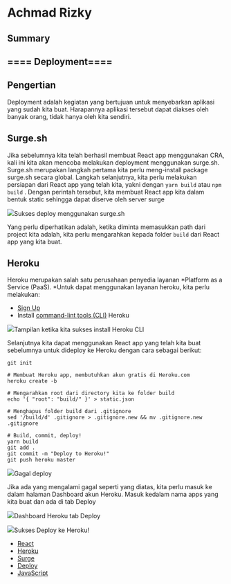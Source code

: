# Achmad Rizky

## Summary

## ==== Deployment====

## Pengertian

Deployment adalah kegiatan yang bertujuan untuk menyebarkan aplikasi yang sudah kita buat. Harapannya aplikasi tersebut dapat diakses oleh banyak orang, tidak hanya oleh kita sendiri.

## Surge.sh

Jika sebelumnya kita telah berhasil membuat React app menggunakan CRA, kali ini kita akan mencoba melakukan deployment menggunakan surge.sh. Surge.sh merupakan
langkah pertama kita perlu meng-install package surge.sh secara global. Langkah selanjutnya, kita perlu melakukan persiapan dari React app yang telah kita, yakni dengan `yarn build` atau `npm build` . Dengan perintah tersebut, kita membuat React app kita dalam bentuk static sehingga dapat diserve oleh server surge

![](https://cdn-images-1.medium.com/max/1600/1*yXVSjmXwkwG6zD5USbi-pA.png)Sukses deploy menggunakan surge.sh

Yang perlu diperhatikan adalah, ketika diminta memasukkan path dari project kita adalah, kita perlu mengarahkan kepada folder `build` dari React app yang kita buat.

## Heroku

Heroku merupakan salah satu perusahaan penyedia layanan *Platform as a Service (PaaS). *Untuk dapat menggunakan layanan heroku, kita perlu melakukan:

- [Sign Up](https://signup.heroku.com/)
- Install [command-lint tools (CLI)](https://devcenter.heroku.com/articles/heroku-cli) Heroku

![](https://cdn-images-1.medium.com/max/1600/1*BhGIGjEx1aQFuYFP1n1UoQ.png)Tampilan ketika kita sukses install Heroku CLI

Selanjutnya kita dapat menggunakan React app yang telah kita buat sebelumnya untuk dideploy ke Heroku dengan cara sebagai berikut:

```
git init

# Membuat Heroku app, membutuhkan akun gratis di Heroku.com
heroku create -b

# Mengarahkan root dari directory kita ke folder build
echo '{ "root": "build/" }' > static.json

# Menghapus folder build dari .gitignore
sed '/build/d' .gitignore > .gitignore.new && mv .gitignore.new .gitignore

# Build, commit, deploy!
yarn build
git add .
git commit -m "Deploy to Heroku!"
git push heroku master

```

![](https://cdn-images-1.medium.com/max/1600/1*f9BECNOhME8Q9onfXtGreg.png)Gagal deploy

Jika ada yang mengalami gagal seperti yang diatas, kita perlu masuk ke dalam halaman Dashboard akun Heroku. Masuk kedalam nama apps yang kita buat dan ada di tab Deploy

![](https://cdn-images-1.medium.com/max/1600/1*lRfLgYdF6y8r6WNMI7PQJA.png)Dashboard Heroku tab Deploy

![](https://cdn-images-1.medium.com/max/1600/1*_DLlO9XxHnUmDyxtHr-Qew.png)Sukses Deploy ke Heroku!

- [React](https://medium.com/tag/react?source=post)
- [Heroku](https://medium.com/tag/heroku?source=post)
- [Surge](https://medium.com/tag/surge?source=post)
- [Deploy](https://medium.com/tag/deploy?source=post)
- [JavaScript](https://medium.com/tag/javascript?source=post)
